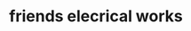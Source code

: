 ---
title: "friends elecrical works"
url: /pathanadu-pathanadu/friends-elecrical-works/
shop: electrical
---